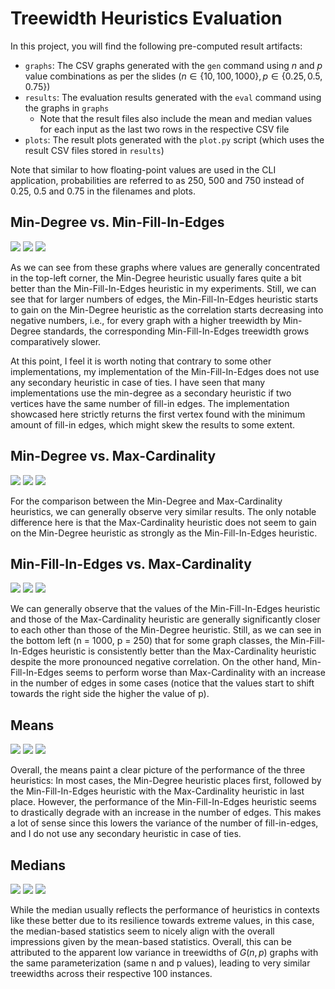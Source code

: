 # Treewidth Heuristics Evaluation

In this project, you will find the following pre-computed result artifacts:
- `graphs`: The CSV graphs generated with the `gen` command using $n$ and $p$ value combinations as per the slides ($n \in \{10, 100, 1000\}, p \in \{0.25, 0.5, 0.75\}$)
- `results`: The evaluation results generated with the `eval` command using the graphs in `graphs`
  - Note that the result files also include the mean and median values for each input as the last two rows in the respective CSV file
- `plots`: The result plots generated with the `plot.py` script (which uses the result CSV files stored in `results`)

Note that similar to how floating-point values are used in the CLI application, probabilities are referred to as 250, 500 and 750 instead of 0.25, 0.5 and 0.75 in the filenames and plots.

## Min-Degree vs. Min-Fill-In-Edges

![](plots/scatter_mind_minf_n0010.png)
![](plots/scatter_mind_minf_n0100.png)
![](plots/scatter_mind_minf_n1000.png)

As we can see from these graphs where values are generally concentrated in the top-left corner, the Min-Degree heuristic usually fares quite a bit better than the Min-Fill-In-Edges heuristic in my experiments. Still, we can see that for larger numbers of edges, the Min-Fill-In-Edges heuristic starts to gain on the Min-Degree heuristic as the correlation starts decreasing into negative numbers, i.e., for every graph with a higher treewidth by Min-Degree standards, the corresponding Min-Fill-In-Edges treewidth grows comparatively slower.

At this point, I feel it is worth noting that contrary to some other implementations, my implementation of the Min-Fill-In-Edges does not use any secondary heuristic in case of ties. I have seen that many implementations use the min-degree as a secondary heuristic if two vertices have the same number of fill-in edges. The implementation showcased here strictly returns the first vertex found with the minimum amount of fill-in edges, which might skew the results to some extent.

## Min-Degree vs. Max-Cardinality

![](plots/scatter_mind_maxc_n0010.png)
![](plots/scatter_mind_maxc_n0100.png)
![](plots/scatter_mind_maxc_n1000.png)

For the comparison between the Min-Degree and Max-Cardinality heuristics, we can generally observe very similar results. The only notable difference here is that the Max-Cardinality heuristic does not seem to gain on the Min-Degree heuristic as strongly as the Min-Fill-In-Edges heuristic.

## Min-Fill-In-Edges vs. Max-Cardinality

![](plots/scatter_minf_maxc_n0010.png)
![](plots/scatter_minf_maxc_n0010.png)
![](plots/scatter_minf_maxc_n1000.png)

We can generally observe that the values of the Min-Fill-In-Edges heuristic and those of the Max-Cardinality heuristic are generally significantly closer to each other than those of the Min-Degree heuristic. Still, as we can see in the bottom left (n = 1000, p = 250) that for some graph classes, the Min-Fill-In-Edges heuristic is consistently better than the Max-Cardinality heuristic despite the more pronounced negative correlation. On the other hand, Min-Fill-In-Edges seems to perform worse than Max-Cardinality with an increase in the number of edges in some cases (notice that the values start to shift towards the right side the higher the value of p).

## Means

![](plots/mean_n0010.png)
![](plots/mean_n0100.png)
![](plots/mean_n1000.png)

Overall, the means paint a clear picture of the performance of the three heuristics: In most cases, the Min-Degree heuristic places first, followed by the Min-Fill-In-Edges heuristic with the Max-Cardinality heuristic in last place. However, the performance of the Min-Fill-In-Edges heuristic seems to drastically degrade with an increase in the number of edges. This makes a lot of sense since this lowers the variance of the number of fill-in-edges, and I do not use any secondary heuristic in case of ties.

## Medians

![](plots/median_n0010.png)
![](plots/median_n0100.png)
![](plots/median_n1000.png)

While the median usually reflects the performance of heuristics in contexts like these better due to its resilience towards extreme values, in this case, the median-based statistics seem to nicely align with the overall impressions given by the mean-based statistics. Overall, this can be attributed to the apparent low variance in treewidths of $G(n,p)$ graphs with the same parameterization (same n and p values), leading to very similar treewidths across their respective 100 instances.
